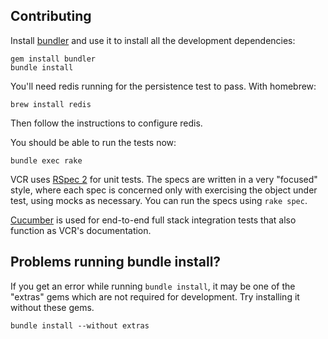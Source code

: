 ## Contributing

Install [bundler](http://gembundler.com/) and use it to install all the development dependencies:

```console
gem install bundler
bundle install
```

You'll need redis running for the persistence test to pass. With homebrew:

```console
brew install redis
```

Then follow the instructions to configure redis.

You should be able to run the tests now:

```console
bundle exec rake
```

VCR uses [RSpec 2](http://github.com/rspec/rspec) for unit tests.  The specs are written in a very "focused" style, where each spec is concerned only with exercising the object under test, using mocks as necessary.  You can run the specs using `rake spec`.

[Cucumber](http://cukes.info/) is used for end-to-end full stack integration tests that also function as VCR's documentation.

## Problems running bundle install?

If you get an error while running `bundle install`, it may be one of the "extras" gems which are not required for development. Try installing it without these gems.

```console
bundle install --without extras
```
